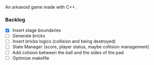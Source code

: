 An arkanoid game made with C++.

### Backlog

- [x] Insert stage boundaries
- [ ] Generate bricks
- [ ] Insert bricks logics (collision and being destroyed)
- [ ] State Manager (score, player status, maybe collision management)
- [ ] Add colision between the ball and the sides of the pad
- [ ] Optimize makefile